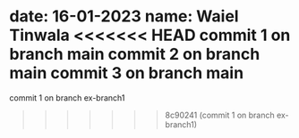date: 16-01-2023
name: Waiel Tinwala
<<<<<<< HEAD
commit 1 on branch main
commit 2 on branch main
commit 3 on branch main
=======
commit 1 on branch ex-branch1
>>>>>>> 8c90241 (commit 1 on branch ex-branch1)
